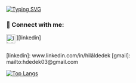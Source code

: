 <a href="https://git.io/typing-svg"><img src="https://readme-typing-svg.demolab.com?font=Fira+Code&size=25&pause=1000&color=69F712&background=000000A5&width=435&lines=Hello+I'm+Hilal.;I'm+a+Full-stack+web+developer." alt="Typing SVG" /></a>
<br />
### 📩 Connect with me:

<img align="left" alt="linkedin | LinkedIn" width="24px" src="https://raw.githubusercontent.com/peterthehan/peterthehan/master/assets/linkedin.svg" />][linkedin]

<br />
[linkedin]: www.linkedin.com/in/hilâldedek
[gmail]: mailto:hdedek03@gmail.com
<br />

[![Top Langs](https://github-readme-stats.vercel.app/api/top-langs/?username=hilaldedek)](https://github.com/hilaldedek/github-readme-stats)
<!---
hilitomilito/hilitomilito is a ✨ special ✨ repository because its `README.md` (this file) appears on your GitHub profile.
You can click the Preview link to take a look at your changes.
--->

